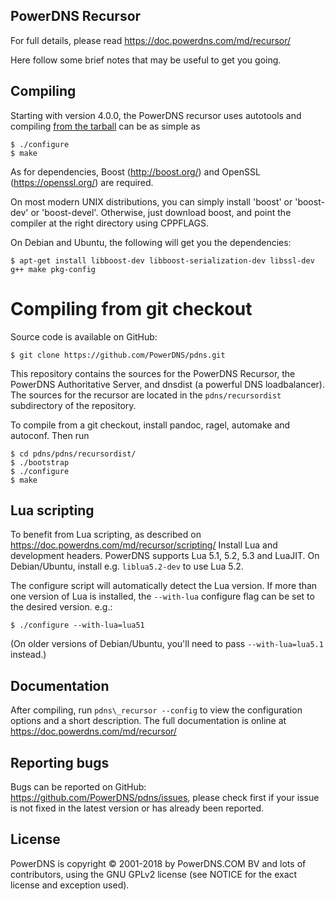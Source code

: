 PowerDNS Recursor
-----------------
For full details, please read https://doc.powerdns.com/md/recursor/

Here follow some brief notes that may be useful to get you going.

Compiling
---------
Starting with version 4.0.0, the PowerDNS recursor uses autotools and compiling
[from the tarball](https://downloads.powerdns.com/releases/) can be as simple as

```
$ ./configure
$ make
```

As for dependencies, Boost (http://boost.org/) and OpenSSL (https://openssl.org/)
are required.

On most modern UNIX distributions, you can simply install 'boost' or
'boost-dev' or 'boost-devel'. Otherwise, just download boost, and point the
compiler at the right directory using CPPFLAGS.

On Debian and Ubuntu, the following will get you the dependencies:

```
$ apt-get install libboost-dev libboost-serialization-dev libssl-dev g++ make pkg-config
```

Compiling from git checkout
===========================
Source code is available on GitHub:

```
$ git clone https://github.com/PowerDNS/pdns.git
```

This repository contains the sources for the PowerDNS Recursor, the PowerDNS
Authoritative Server, and dnsdist (a powerful DNS loadbalancer). The sources for
the recursor are located in the `pdns/recursordist` subdirectory of the repository.

To compile from a git checkout, install pandoc, ragel, automake and autoconf.
Then run

```
$ cd pdns/pdns/recursordist/
$ ./bootstrap
$ ./configure
$ make
```

Lua scripting
-------------
To benefit from Lua scripting, as described on https://doc.powerdns.com/md/recursor/scripting/
Install Lua and development headers. PowerDNS supports Lua 5.1, 5.2, 5.3 and LuaJIT.
On Debian/Ubuntu, install e.g. `liblua5.2-dev` to use Lua 5.2.

The configure script will automatically detect the Lua version. If more than one
version of Lua is installed, the `--with-lua` configure flag can be set to the
desired version. e.g.:

```
$ ./configure --with-lua=lua51
```

(On older versions of Debian/Ubuntu, you'll need to pass `--with-lua=lua5.1` instead.)

Documentation
-------------
After compiling, run `pdns\_recursor --config` to view the configuration options
and a short description. The full documentation is online at
https://doc.powerdns.com/md/recursor/

Reporting bugs
--------------
Bugs can be reported on GitHub: https://github.com/PowerDNS/pdns/issues, please
check first if your issue is not fixed in the latest version or has already been
reported.

License
-------
PowerDNS is copyright © 2001-2018 by PowerDNS.COM BV and lots of
contributors, using the GNU GPLv2 license (see NOTICE for the
exact license and exception used).
